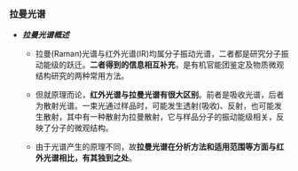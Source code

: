 ###  拉曼光谱
* ***拉曼光谱概述***

  + 拉曼(Raman)光谱与红外光谱(IR)均属分子振动光谱，二者都是研究分子振动能级的跃迁。**二者得到的信息相互补充**，是有机官能团鉴定及物质微观结构研究的两种常用方法。

  + 但就原理而论，**红外光谱与拉曼光谱有很大区别**。前者是吸收光谱，后者为散射光谱。一束光通过样品时，可能发生透射(吸收)、反射，也可能发生散射，其中有一种散射为拉曼散射，它与样品分子的振动能级相关，反映了分子的微观结构。

  + 由于光谱产生的原理不同，故**拉曼光谱在分析方法和适用范围等方面与红外光谱相比，有其独到之处**。


